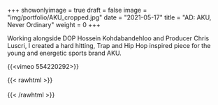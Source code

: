 +++
showonlyimage = true
draft = false
image = "img/portfolio/AKU_cropped.jpg"
date = "2021-05-17"
title = "AD: AKU, Never Ordinary"
weight = 0
+++

Working alongside DOP Hossein Kohdabandehloo and Producer Chris Luscri, I created a hard hitting, Trap and Hip Hop inspired piece for the young and energetic sports brand AKU.

<!--more-->

{{<vimeo 554220292>}}

{{< rawhtml >}}
<br><br>
{{< /rawhtml >}}
